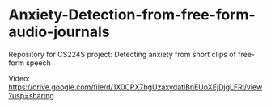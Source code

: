 # Anxiety-Detection-from-free-form-audio-journals
Repository for CS224S project: Detecting anxiety from short clips of free-form speech

Video: https://drive.google.com/file/d/1X0CPX7bgUzaxydatlBnEUoXEjDjgLFRl/view?usp=sharing
